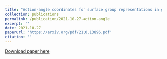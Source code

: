 ```yaml
---
title: "Action-angle coordinates for surface group representations in genus zero"
collection: publications
permalink: /publication/2021-10-27-action-angle
excerpt: ''
date: 2021-10-27
paperurl: 'https://arxiv.org/pdf/2110.13896.pdf'
citation: ''
---
```


[Download paper here](https://arxiv.org/pdf/2110.13896.pdf)
